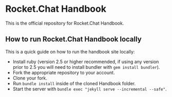 # Rocket.Chat Handbook

This is the official repository for Rocket.Chat Handbook.

## How to run Rocket.Chat Handbook locally

This is a quick guide on how to run the handbook site locally:

- Install ruby (version 2.5 or higher recommended, if using any version prior to 2.5 you will need to install bundler with `gem install bundler`).
- Fork the appropriate repository to your account.
- Clone your fork.
- Run `bundle install` inside of the cloned Handbook folder.
- Start the server with `bundle exec "jekyll serve --incremental --safe"`.
